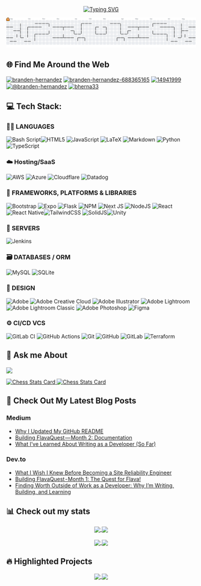 <p align="center">
<a href="https://git.io/typing-svg"><img src="https://readme-typing-svg.herokuapp.com?font=Fira+Code&pause=1000&width=435&lines=Welcome+to+my+profile;Let's+build+something+awesome;Welcome+to+my+playground;print(%22Hello+World+!%22)" alt="Typing SVG" /></a>
</p>
<picture>
  <source media="(prefers-color-scheme: dark)" srcset="https://raw.githubusercontent.com/bherna33/bherna33/output/pacman-contribution-graph-dark.svg">
  <source media="(prefers-color-scheme: light)" srcset="https://raw.githubusercontent.com/bherna33/bherna33/output/pacman-contribution-graph.svg">
  <img alt="pacman contribution graph" src="https://raw.githubusercontent.com/bherna33/bherna33/output/pacman-contribution-graph.svg">
</picture>


## 🌐 Find Me Around the Web

<a href="https://dev.to/branden-hernandez" target="blank"><img align="center" src="https://raw.githubusercontent.com/rahuldkjain/github-profile-readme-generator/master/src/images/icons/Social/devto.svg" alt="branden-hernandez" height="30" width="40" /></a>
<a href="https://linkedin.com/in/branden-hernandez-688365165" target="blank"><img align="center" src="https://raw.githubusercontent.com/rahuldkjain/github-profile-readme-generator/master/src/images/icons/Social/linked-in-alt.svg" alt="branden-hernandez-688365165" height="30" width="40" /></a>
<a href="https://stackoverflow.com/users/14941999" target="blank"><img align="center" src="https://raw.githubusercontent.com/rahuldkjain/github-profile-readme-generator/master/src/images/icons/Social/stack-overflow.svg" alt="14941999" height="30" width="40" /></a>
<a href="https://medium.com/@branden-hernandez" target="blank"><img align="center" src="https://raw.githubusercontent.com/rahuldkjain/github-profile-readme-generator/master/src/images/icons/Social/medium.svg" alt="@branden-hernandez" height="30" width="40" /></a>
<a href="https://www.leetcode.com/bherna33" target="blank"><img align="center" src="https://raw.githubusercontent.com/rahuldkjain/github-profile-readme-generator/master/src/images/icons/Social/leet-code.svg" alt="bherna33" height="30" width="40" /></a>


## 💻 Tech Stack:

### 🧑‍💻 LANGUAGES
![Bash Script](https://img.shields.io/badge/bash_script-%23121011.svg?style=plastic&logo=gnu-bash&logoColor=white)![HTML5](https://img.shields.io/badge/html5-%23E34F26.svg?style=plastic&logo=html5&logoColor=white) ![JavaScript](https://img.shields.io/badge/javascript-%23323330.svg?style=plastic&logo=javascript&logoColor=%23F7DF1E) ![LaTeX](https://img.shields.io/badge/latex-%23008080.svg?style=plastic&logo=latex&logoColor=white) ![Markdown](https://img.shields.io/badge/markdown-%23000000.svg?style=plastic&logo=markdown&logoColor=white) ![Python](https://img.shields.io/badge/python-3670A0?style=plastic&logo=python&logoColor=ffdd54) ![TypeScript](https://img.shields.io/badge/typescript-%23007ACC.svg?style=plastic&logo=typescript&logoColor=white) 

### ☁️ Hosting/SaaS
![AWS](https://img.shields.io/badge/AWS-%23FF9900.svg?style=plastic&logo=amazon-aws&logoColor=white) ![Azure](https://img.shields.io/badge/azure-%230072C6.svg?style=plastic&logo=microsoftazure&logoColor=white) ![Cloudflare](https://img.shields.io/badge/Cloudflare-F38020?style=plastic&logo=Cloudflare&logoColor=white) ![Datadog](https://img.shields.io/badge/datadog-%23632CA6.svg?style=plastic&logo=datadog&logoColor=white) 

### 🧱 FRAMEWORKS, PLATFORMS & LIBRARIES
![Bootstrap](https://img.shields.io/badge/bootstrap-%238511FA.svg?style=plastic&logo=bootstrap&logoColor=white) ![Expo](https://img.shields.io/badge/expo-1C1E24?style=plastic&logo=expo&logoColor=#D04A37) ![Flask](https://img.shields.io/badge/flask-%23000.svg?style=plastic&logo=flask&logoColor=white) ![NPM](https://img.shields.io/badge/NPM-%23CB3837.svg?style=plastic&logo=npm&logoColor=white) ![Next JS](https://img.shields.io/badge/Next-black?style=plastic&logo=next.js&logoColor=white) ![NodeJS](https://img.shields.io/badge/node.js-6DA55F?style=plastic&logo=node.js&logoColor=white) ![React](https://img.shields.io/badge/react-%2320232a.svg?style=plastic&logo=react&logoColor=%2361DAFB) ![React Native](https://img.shields.io/badge/react_native-%2320232a.svg?style=plastic&logo=react&logoColor=%2361DAFB)![TailwindCSS](https://img.shields.io/badge/tailwindcss-%2338B2AC.svg?style=plastic&logo=tailwind-css&logoColor=white) ![SolidJS](https://img.shields.io/badge/SolidJS-2c4f7c?style=plastic&logo=solid&logoColor=c8c9cb)![Unity](https://img.shields.io/badge/unity-%23000000.svg?style=plastic&logo=unity&logoColor=white) 

### 🔧 SERVERS
![Jenkins](https://img.shields.io/badge/jenkins-%232C5263.svg?style=plastic&logo=jenkins&logoColor=white) 

### 🗃️ DATABASES / ORM
![MySQL](https://img.shields.io/badge/mysql-4479A1.svg?style=plastic&logo=mysql&logoColor=white) ![SQLite](https://img.shields.io/badge/sqlite-%2307405e.svg?style=plastic&logo=sqlite&logoColor=white) 

### 🎨 DESIGN
![Adobe](https://img.shields.io/badge/adobe-%23FF0000.svg?style=plastic&logo=adobe&logoColor=white) ![Adobe Creative Cloud](https://img.shields.io/badge/Adobe%20Creative%20Cloud-DA1F26.svg?style=plastic&logo=Adobe%20Creative%20Cloud&logoColor=white) ![Adobe Illustrator](https://img.shields.io/badge/adobe%20illustrator-%23FF9A00.svg?style=plastic&logo=adobe%20illustrator&logoColor=white) ![Adobe Lightroom](https://img.shields.io/badge/Adobe%20Lightroom-31A8FF.svg?style=plastic&logo=Adobe%20Lightroom&logoColor=white) ![Adobe Lightroom Classic](https://img.shields.io/badge/Adobe%20Lightroom%20Classic-31A8FF.svg?style=plastic&logo=Adobe%20Lightroom%20Classic&logoColor=white) ![Adobe Photoshop](https://img.shields.io/badge/adobe%20photoshop-%2331A8FF.svg?style=plastic&logo=adobe%20photoshop&logoColor=white) ![Figma](https://img.shields.io/badge/figma-%23F24E1E.svg?style=plastic&logo=figma&logoColor=white) 

### ⚙️ CI/CD VCS
![GitLab CI](https://img.shields.io/badge/gitlab%20CI-%23181717.svg?style=plastic&logo=gitlab&logoColor=white) ![GitHub Actions](https://img.shields.io/badge/github%20actions-%232671E5.svg?style=plastic&logo=githubactions&logoColor=white) ![Git](https://img.shields.io/badge/git-%23F05033.svg?style=plastic&logo=git&logoColor=white) ![GitHub](https://img.shields.io/badge/github-%23121011.svg?style=plastic&logo=github&logoColor=white) ![GitLab](https://img.shields.io/badge/gitlab-%23181717.svg?style=plastic&logo=gitlab&logoColor=white) ![Terraform](https://img.shields.io/badge/terraform-%235835CC.svg?style=plastic&logo=terraform&logoColor=white) 


## 🤔 Ask me About

<a href="https://spotify-github-profile.kittinanx.com/api/view?uid=brandenjh98&redirect=true"><img align="center" src="https://spotify-github-profile.kittinanx.com/api/view?uid=brandenjh98&cover_image=true&theme=natemoo-re&show_offline=false&background_color=121212&interchange=true&bar_color=53b14f&bar_color_cover=false"/></a>

<a href="https://chess.com/member/dual-shock514" target="_blank" rel="noopener noreferrer">
  <img src="https://chess-stats-card.vercel.app/api/card?user=dual-shock514&theme=tokyonight" alt="Chess Stats Card" />
</a>

<a href="https://chess.com/member/dual-shock514" target="_blank" rel="noopener noreferrer">
  <img src="https://chess-stats-card.vercel.app/api/game?user=dual-shock514&theme=tokyonight&gameMode=chess_rapid" alt="Chess Stats Card" />
</a>


## 📝 Check Out My Latest Blog Posts

### Medium
<!-- MEDIUM:START -->
- [Why I Updated My GitHub README](https://medium.com/@branden-hernandez/why-i-updated-my-github-readme-c36368105219?source=rss-3a71f8173317------2)
- [Building FlavaQuest — Month 2: Documentation](https://medium.com/@branden-hernandez/building-flavaquest-month-2-documentation-150104949667?source=rss-3a71f8173317------2)
- [What I’ve Learned About Writing as a Developer &lpar;So Far&rpar;](https://medium.com/@branden-hernandez/what-ive-learned-about-writing-as-a-developer-so-far-79d9f7bdc23c?source=rss-3a71f8173317------2)
<!-- MEDIUM:END -->

### Dev.to
<!-- DEVTO:START -->
- [What I Wish I Knew Before Becoming a Site Reliability Engineer](https://dev.to/branden-hernandez/what-i-wish-i-knew-before-becoming-a-site-reliability-engineer-5916)
- [Building FlavaQuest - Month 1: The Quest for Flava!](https://dev.to/branden-hernandez/building-flavaquest-month-1-the-quest-for-flava-2a1k)
- [Finding Worth Outside of Work as a Developer: Why I’m Writing, Building, and Learning](https://dev.to/branden-hernandez/finding-worth-outside-of-work-as-a-developer-why-im-writing-building-and-learning-11od)
<!-- DEVTO:END -->

## 📊 Check out my stats

<div align="center">
    <a href="https://github.com/bherna33/github-readme-stats">
        <img height=325 align="center" src="https://github-readme-stats.vercel.app/api?username=bherna33&show=reviews,discussions_started,discussions_answered,prs_merged,prs_merged_percentage&theme=tokyonight" />
    </a>
    <a href="https://github.com/bherna33/github-readme-stats">
        <img align="center" src="https://github-readme-stats.vercel.app/api/top-langs/?username=bherna33&theme=tokyonight&langs_count=6" />
    </a>
</div>
<br>
<div align="center">
    <a align="center" href="https://git.io/streak-stats">
        <img align="center" src="https://streak-stats.demolab.com/?user=bherna33)&theme=tokyonight"/>
    </a>
    <a align="center" href="https://leetcode.com/Bherna33">
        <img align="center" src="https://leetcard.jacoblin.cool/Bherna33?theme=dark" />
    </a>
</div>


## 🔥 Highlighted Projects
<div align="center">
    <a href="https://github.com/Bherna33/chess-stats-card">
        <img align="center" src="https://github-readme-stats.vercel.app/api/pin/?username=Bherna33&repo=chess-stats-card&theme=tokyonight" />
    </a>
    <a href="https://github.com/Bherna33/flavaquest">
        <img align="center" src="https://github-readme-stats.vercel.app/api/pin/?username=Bherna33&repo=flavaquest&theme=tokyonight" />
    </a>
</div>

